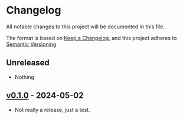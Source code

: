 # Changelog

All notable changes to this project will be documented in this file.

The format is based on [Keep a Changelog](https://keepachangelog.com/en/1.0.0/),
and this project adheres to [Semantic Versioning](https://semver.org/spec/v2.0.0.html).

## Unreleased

- Nothing

## [v0.1.0](https://github.com/yieldlang/yieldlang/releases/tag/v0.1.0) - 2024-05-02

- Not really a release, just a test.
